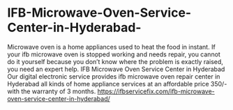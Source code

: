 # IFB-Microwave-Oven-Service-Center-in-Hyderabad-
Microwave oven is a home appliances used to heat the food in instant. If your ifb microwave oven is stopped working and needs repair, you cannot do it yourself because you don’t know where the problem is exactly raised, you need an expert help. IFB Microwave Oven Service Center in Hyderabad Our digital electronic service provides ifb microwave oven repair center in Hyderabad all kinds of home appliance services at an affordable price 350/- with the warranty of 3 months. https://ifbservicefix.com/ifb-microwave-oven-service-center-in-hyderabad/
